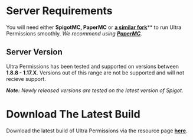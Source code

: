 # Server Requirements
You will need either **SpigotMC, PaperMC** or [**a similar fork**](https://github.com/SpiritenHasArrived/MC/blob/main/Server_Side/server_jars.md#bukkit--a-z)** to run Ultra Permissions smoothly. *We recommend using [**PaperMC**](https://papermc.io/downloads).*
<br>

## Server Version
Ultra Permissions has been tested and supported on versions between **1.8.8 - 1.17.X**. Versions out of this range are not be supported and will not recieve support.
<br>

***Note:*** *Newly released versions are tested on the latest version of Spigot.*
<br>

# Download The Latest Build
Download the latest build of Ultra Permissions via the resource page [**here**](https://www.spigotmc.org/resources/ultra-permissions.42678/).